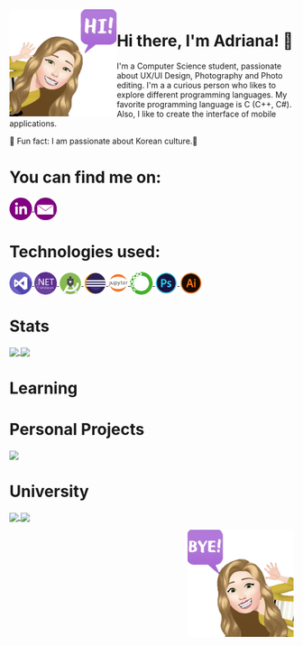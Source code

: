 <a>
     <img src = "Logo/avatarp.png" width = "auto" height="190px" align = "left"/> 
</a>

# Hi there, I'm Adriana! 👋
I'm a Computer Science student, passionate about UX/UI Design, Photography and Photo editing. I'm a a curious person who likes to explore different programming languages. My favorite programming language is C (C++, C#). Also, I like to create the interface of mobile applications.
    <p>   :hibiscus: Fun fact: I am passionate about Korean culture.:hibiscus:</p>
<!-- <a>
<img src = "Logo/annyeong.gif" width = "auto" height="140px" align = "right"/> 
</a>-->

# You can find me on:
<a href = "https://www.linkedin.com/in/adriana-giol-4a4b3b154/">
    <img src = "Logo/linkedin2.png" alt="Linkedin" width = "auto" height="40px" align="center" title="Linkedin"/>
</a>
<a href = "mailto:gioladriana@yahoo.com/">
    <img src = "Logo/email.png" alt="Email" width = "auto" height="40px" align="center"title="Email" />
</a>

# Technologies used:
<a href = "https://visualstudio.microsoft.com/">
    <img src = "Logo/visualstudio.png" alt="Visual Studio" width = "auto" height="40px" align="center" title="Microsoft Visual Studio" />
</a>
<a href = "https://dotnet.microsoft.com/download/dotnet-framework">
    <img src = "Logo/dot.png" alt=".NET Framework" width = "auto" height="40px" align="center" title=".NET Framework" />
</a>
<a href = "https://developer.android.com/studio">
    <img src = "Logo/android.png" alt="Android Studio" width = "auto" height="40px" align="center" title="Android Studio" />
</a>
<a href = "https://www.eclipse.org/downloads/">
    <img src = "Logo/eclipse.png" alt="Eclipse" width = "auto" height="40px" align="center" title="Eclipse"/>
</a>
<a href = "/">
    <img src = "Logo/ju.png" alt="Jupyter Lab" width = "auto" height="40px" align="center"title="Jupyter Lab" />
</a>
<a href = "https://www.anaconda.com/">
    <img src = "Logo/anaconda.png" alt="Anaconda" width = "auto" height="40px" align="center" title="Anaconda" />
</a>
<a href = "https://www.adobe.com/products/photoshop.html/">
    <img src = "Logo/photoshop.png" alt="Photoshop" width = "auto" height="40px" align="center"title="Adobe Photoshop" />
</a>
<a href = "https://www.adobe.com/products/illustrator.html/">
    <img src = "Logo/Ai.png" alt="Illustrator" width = "auto" height="40px" align="center"title="Adobe Illustrator" />
</a>


     
# Stats
<a href = "https://github.com/Adriana-Giol?tab=repositories">
  <img align = "center" src = "https://github-readme-stats.vercel.app/api?username=Adriana-Giol&count_private=true&show_icons=true&theme=jolly&include_all_commits=true&card_width=50px" />
</a>               
<a href = "https://github.com/Adriana-Giol?tab=repositories">
  <img align = "center" src = "https://github-readme-stats.vercel.app/api/top-langs/?username=Adriana-Giol&langs_count=5&count_private=true&theme=jolly&layout=compact&card_width=250px" />
</a>

# Learning

# Personal Projects
</a>
<a href = "https://github.com/Adriana-Giol/Pachete-Software">
  <img src = "https://github-readme-stats.vercel.app/api/pin/?username=Adriana-Giol&repo=Pachete-Software&theme=jolly&hide_border" align = "center"/>
</a>

# University
<a href = "https://github.com/Adriana-Giol/CTS_1088_laborator">
  <img src = "https://github-readme-stats.vercel.app/api/pin/?username=Adriana-Giol&repo=CTS_1088_laborator&theme=jolly&hide_border" align = "center"/>
</a>
<a href = "https://github.com/Adriana-Giol/Programare-Orientata-Obiect">
  <img src = "https://github-readme-stats.vercel.app/api/pin/?username=Adriana-Giol&repo=Programare-Orientata-Obiect&theme=jolly&hide_border" align = "center"/>
</a>
<!--
<a href = "https://github.com/Adriana-Giol/Programare-Aplicatii-Windows">
  <img src = "https://github-readme-stats.vercel.app/api/pin/?username=Adriana-Giol&repo=Programare-Aplicatii-Windows&theme=jolly&hide_border" align = "center"/>
</a> -->


<p>
<a>
     <img src = "Logo/avatarpr.png" width = "auto" height="190px" align = "right"/> 
</a>
</p>

<!--
**Adriana-Giol/Adriana-Giol** is a ✨ _special_ ✨ repository because its `README.md` (this file) appears on your GitHub profile.

<!-- https://github.com/anuraghazra/github-readme-stats/blob/master/themes/README.md -- Theme Statistici github
https://github.com/anuraghazra/github-readme-stats#customization
-->
